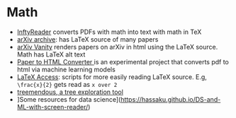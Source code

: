 
# Math

- [InftyReader](http://www.inftyreader.org/?p=29) converts PDFs with math into text with math in TeX
- [arXiv archive](https://arxiv.org/): has LaTeX source of many papers
- [arXiv Vanity](https://www.arxiv-vanity.com/) renders papers on arXiv in html using the LaTeX source. Math has LaTeX alt text
- [Paper to HTML Converter ](https://papertohtml.org/) is an experimental project that converts pdf to html via machine learning models
- [LaTeX Access](https://sourceforge.net/projects/latex-access/): scripts for more easily reading LaTeX source. E.g, `\frac{x}{2}` gets read as `x over 2`
- [treemendous, a tree exploration tool](https://github.com/codeofdusk/treemendous)
- ]Some resources for data science](https://hassaku.github.io/DS-and-ML-with-screen-reader/)
